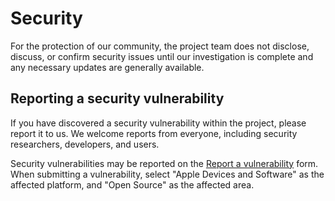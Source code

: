 # Security

For the protection of our community, the project team does not disclose, discuss, or confirm security issues until our investigation is complete and any necessary updates are generally available.

## Reporting a security vulnerability

If you have discovered a security vulnerability within the project, please report it to us.
We welcome reports from everyone, including security researchers, developers, and users.

Security vulnerabilities may be reported on the [Report a vulnerability](https://security.apple.com/submit) form.
When submitting a vulnerability, select "Apple Devices and Software" as the affected platform, and "Open Source" as the affected area.

